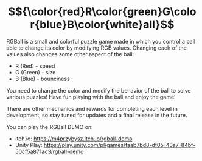 # $${\color{red}R\color{green}G\color{blue}B\color{white}all}$$

RGBall is a small and colorful puzzle game made in which you control a ball able to change its color by modifying RGB values. Changing each of the values also changes some other aspect of the ball:
- R (Red) - speed
- G (Green) - size
- B (Blue) - bounciness

You need to change the color and modify the behavior of the ball to solve various puzzles! Have fun playing with the ball and enjoy the game!

There are other mechanics and rewards for completing each level in development, so stay tuned for updates and a final release in the future.

You can play the RGBall DEMO on:
- itch.io: https://m4przybysz.itch.io/rgball-demo 
- Unity Play: https://play.unity.com/pl/games/faab7bd8-df05-43a7-84bf-50cf5a871ac3/rgball-demo
